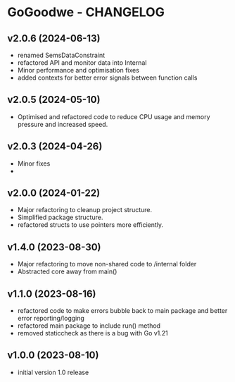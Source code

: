 # GoGoodwe - CHANGELOG

## v2.0.6 (2024-06-13)

- renamed SemsDataConstraint
- refactored API and monitor data into Internal
- Minor performance and optimisation fixes
- added contexts for better error signals between function calls

## v2.0.5 (2024-05-10)

- Optimised and refactored code to reduce CPU usage and memory pressure and increased speed.

## v2.0.3 (2024-04-26)

- Minor fixes
-

## v2.0.0 (2024-01-22)

- Major refactoring to cleanup project structure.
- Simplified package structure.
- refactored structs to use pointers more efficiently.

## v1.4.0 (2023-08-30)

- Major refactoring to move non-shared code to /internal folder
- Abstracted core away from main()

## v1.1.0 (2023-08-16)

- refactored code to make errors bubble back to main package and better error reporting/logging
- refactored main package to include run() method
- removed staticcheck as there is a bug with Go v1.21

## v1.0.0 (2023-08-10)

- initial version 1.0 release
